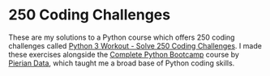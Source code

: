 # 250 Coding Challenges
These are my solutions to a Python course which offers 250 coding challenges called [Python 3 Workout - Solve 250 Coding Challenges](https://www.udemy.com/course/python-exercises/). I made these exercises alongside the [Complete Python Bootcamp](https://www.udemy.com/course/complete-python-bootcamp/) course by [Pierian Data](https://github.com/Pierian-Data), which taught me a broad base of Python coding skills.
